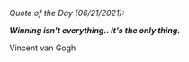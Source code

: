 *Quote of the Day (06/21/2021):*

_**Winning isn't everything.. It's the only thing.**_

Vincent van Gogh